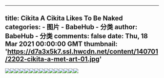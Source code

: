 
---
title: Cikita A Cikita Likes To Be Naked
categories: 
    - 图片
    - BabeHub - 分类
author: BabeHub - 分类
comments: false
date: Thu, 18 Mar 2021 00:00:00 GMT
thumbnail: 'https://d7a3x5k7.ssl.hwcdn.net/content/140701/2202-cikita-a-met-art-01.jpg'
---

<div>   
<img src="https://d7a3x5k7.ssl.hwcdn.net/content/140701/2202-cikita-a-met-art-01.jpg" referrerpolicy="no-referrer"><img src="https://d7a3x5k7.ssl.hwcdn.net/content/140701/2202-cikita-a-met-art-02.jpg" referrerpolicy="no-referrer"><img src="https://d7a3x5k7.ssl.hwcdn.net/content/140701/2202-cikita-a-met-art-03.jpg" referrerpolicy="no-referrer"><img src="https://d7a3x5k7.ssl.hwcdn.net/content/140701/2202-cikita-a-met-art-04.jpg" referrerpolicy="no-referrer"><img src="https://d7a3x5k7.ssl.hwcdn.net/content/140701/2202-cikita-a-met-art-05.jpg" referrerpolicy="no-referrer"><img src="https://d7a3x5k7.ssl.hwcdn.net/content/140701/2202-cikita-a-met-art-06.jpg" referrerpolicy="no-referrer"><img src="https://d7a3x5k7.ssl.hwcdn.net/content/140701/2202-cikita-a-met-art-07.jpg" referrerpolicy="no-referrer"><img src="https://d7a3x5k7.ssl.hwcdn.net/content/140701/2202-cikita-a-met-art-08.jpg" referrerpolicy="no-referrer"><img src="https://d7a3x5k7.ssl.hwcdn.net/content/140701/2202-cikita-a-met-art-09.jpg" referrerpolicy="no-referrer"><img src="https://d7a3x5k7.ssl.hwcdn.net/content/140701/2202-cikita-a-met-art-10.jpg" referrerpolicy="no-referrer"><img src="https://d7a3x5k7.ssl.hwcdn.net/content/140701/2202-cikita-a-met-art-11.jpg" referrerpolicy="no-referrer"><img src="https://d7a3x5k7.ssl.hwcdn.net/content/140701/2202-cikita-a-met-art-12.jpg" referrerpolicy="no-referrer"><img src="https://d7a3x5k7.ssl.hwcdn.net/content/140701/2202-cikita-a-met-art-13.jpg" referrerpolicy="no-referrer"><img src="https://d7a3x5k7.ssl.hwcdn.net/content/140701/2202-cikita-a-met-art-14.jpg" referrerpolicy="no-referrer"><img src="https://d7a3x5k7.ssl.hwcdn.net/content/140701/2202-cikita-a-met-art-15.jpg" referrerpolicy="no-referrer">  
</div>
            